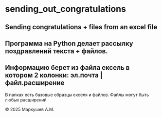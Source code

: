 # sending_out_congratulations
Sending congratulations + files from an excel file
---------------------
Программа на Python делает рассылку поздравлений текста + файлов. 
---------------------
Информацию берет из файла ексель в котором 2 колонки: эл.почта | файл.расширение
---------------------
В папках есть базовые образцы екселя и файлов. Файлы могут быть любых расширений

© 2025 Маркушев А.М.
